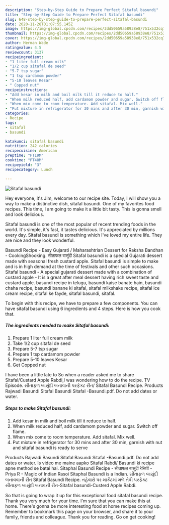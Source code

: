 ```yaml
---
description: "Step-by-Step Guide to Prepare Perfect Sitafal basundi"
title: "Step-by-Step Guide to Prepare Perfect Sitafal basundi"
slug: 648-step-by-step-guide-to-prepare-perfect-sitafal-basundi
date: 2020-11-28T01:07:55.145Z
image: https://img-global.cpcdn.com/recipes/2dd50659a58938e8/751x532cq70/sitafal-basundi-recipe-main-photo.jpg
thumbnail: https://img-global.cpcdn.com/recipes/2dd50659a58938e8/751x532cq70/sitafal-basundi-recipe-main-photo.jpg
cover: https://img-global.cpcdn.com/recipes/2dd50659a58938e8/751x532cq70/sitafal-basundi-recipe-main-photo.jpg
author: Herman Wade
ratingvalue: 4.5
reviewcount: 3137
recipeingredient:
- "1 liter full cream milk"
- "1/2 cup sitafal de seed"
- "5-7 tsp sugar"
- "1 tsp cardamom powder"
- "5-10 leaves Kesar"
- " Copped nut"
recipeinstructions:
- "Add kesar in milk and boil milk till it reduce to half."
- "When milk reduced half, add cardamom powder and sugar. Switch off flame."
- "When mix come to room temperature. Add sitafal. Mix well."
- "Put mixture in refrigerator for 30 mins and after 30 min, garnish with nut and sitafal basundi is ready to serve"
categories:
- Recipe
tags:
- sitafal
- basundi

katakunci: sitafal basundi 
nutrition: 242 calories
recipecuisine: American
preptime: "PT19M"
cooktime: "PT48M"
recipeyield: "3"
recipecategory: Lunch

---
```



![Sitafal basundi](https://img-global.cpcdn.com/recipes/2dd50659a58938e8/751x532cq70/sitafal-basundi-recipe-main-photo.jpg)

Hey everyone, it's Jim, welcome to our recipe site. Today, I will show you a way to make a distinctive dish, sitafal basundi. One of my favorites food recipes. This time, I am going to make it a little bit tasty. This is gonna smell and look delicious.

Sitafal basundi is one of the most popular of recent trending foods in the world. It's simple, it's fast, it tastes delicious. It's appreciated by millions every day. Sitafal basundi is something which I've loved my entire life. They are nice and they look wonderful.

Basundi Recipe - Easy Gujarati / Maharashtrian Dessert for Raksha Bandhan - CookingShooking. सीताफल बासुंदी Sitafal basundi is a special Gujarati dessert made with seasonal fresh custard apple. Sitafal basundi is simple to make and is in high demand at the time of festivals and other such occasions. Sitafal basundi - A special gujarati dessert made with a combination of custard apple - It is a great after meal dessert having rich sweet taste and custard apple. basundi recipe in telugu, basundi kaise banate hain, basundi chaha recipe, basundi banane ki sitafal, sitafal milkshake recipe, sitafal ice cream recipe, sitafal ke fayde, sitafal basundi, sitafal.


To begin with this recipe, we have to prepare a few components. You can have sitafal basundi using 6 ingredients and 4 steps. Here is how you cook that.

<!--inarticleads1-->

##### The ingredients needed to make Sitafal basundi:

1. Prepare 1 liter full cream milk
1. Take 1/2 cup sitafal de seed
1. Prepare 5-7 tsp sugar
1. Prepare 1 tsp cardamom powder
1. Prepare 5-10 leaves Kesar
1. Get  Copped nut


I have been a little late to So when a reader asked me to share Sitafal/Custard Apple Rabdi,I was wondering how to do the recipe. TV Episode. સીતાફળ બાસુંદી બનાવાની પરફેક્ટ રીત/ Sitafal Basundi Recipe. Products Rajwadi Basundi Sitafal Basundi Sitafal -Basundi.pdf. Do not add dates or water. 

<!--inarticleads2-->

##### Steps to make Sitafal basundi:

1. Add kesar in milk and boil milk till it reduce to half.
1. When milk reduced half, add cardamom powder and sugar. Switch off flame.
1. When mix come to room temperature. Add sitafal. Mix well.
1. Put mixture in refrigerator for 30 mins and after 30 min, garnish with nut and sitafal basundi is ready to serve


Products Rajwadi Basundi Sitafal Basundi Sitafal -Basundi.pdf. Do not add dates or water. Is video me maine aapko Sitafal Rabdi/ Basundi ki recipe apne method se batai hai. Sitaphal Basundi Recipe - सीताफल बासुंदी रेसिपी - Priya R - Magic of Indian Rasoi Sitaphal Basundi is a Indian. સીતાફળ બાસુંદી બનાવવાની રીત Sitafal Basundi Recipe. તહેવારો પર માર્કેટમાં મળે તેવી પરફેક્ટ સીતાફળ બાસુંદી બનાવની રીત-Sitafal basundi-Custerd Apple Rabdi. 

So that is going to wrap it up for this exceptional food sitafal basundi recipe. Thank you very much for your time. I'm sure that you can make this at home. There's gonna be more interesting food at home recipes coming up. Remember to bookmark this page on your browser, and share it to your family, friends and colleague. Thank you for reading. Go on get cooking!
